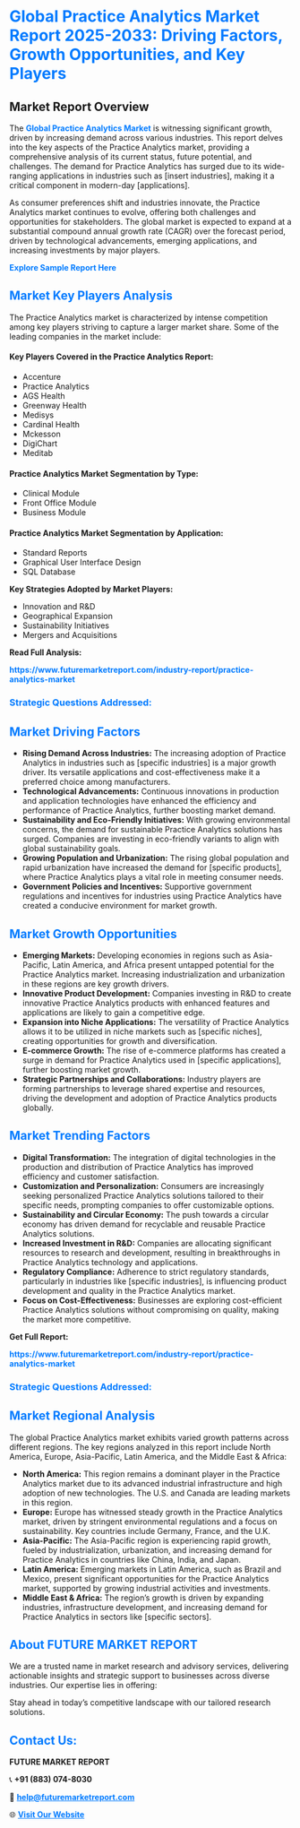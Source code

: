 <h1 style="color: #007BFF;">Global Practice Analytics Market Report 2025-2033: Driving Factors, Growth Opportunities, and Key Players</h1>

<section id="overview">
<h2>Market Report Overview</h2>
<p>The <a href="https://www.futuremarketreport.com/industry-report/practice-analytics-market" style="color: #007BFF; text-decoration: none;"><strong>Global Practice Analytics Market</strong></a> is witnessing significant growth, driven by increasing demand across various industries. This report delves into the key aspects of the Practice Analytics market, providing a comprehensive analysis of its current status, future potential, and challenges. The demand for Practice Analytics has surged due to its wide-ranging applications in industries such as [insert industries], making it a critical component in modern-day [applications].</p>
<p>As consumer preferences shift and industries innovate, the Practice Analytics market continues to evolve, offering both challenges and opportunities for stakeholders. The global market is expected to expand at a substantial compound annual growth rate (CAGR) over the forecast period, driven by technological advancements, emerging applications, and increasing investments by major players.</p>
</section>

<section id="overview">
<p><a href="https://www.futuremarketreport.com/request-sample/reportId=63861" style="color: #007BFF; text-decoration: none;"><strong>Explore Sample Report Here</strong></a></p>
</section>

<section id="key-players">
<h2 style="color: #007BFF;">Market Key Players Analysis</h2>
<p>The Practice Analytics market is characterized by intense competition among key players striving to capture a larger market share. Some of the leading companies in the market include:</p>
<h4>Key Players Covered in the Practice Analytics Report:</h4>
<ul><li>Accenture</li><li>Practice Analytics</li><li>AGS Health</li><li>Greenway Health</li><li>Medisys</li><li>Cardinal Health</li><li>Mckesson</li><li>DigiChart</li><li>Meditab</li></ul>
<h4>Practice Analytics Market Segmentation by Type:</h4>
<ul><li>Clinical Module</li><li>Front Office Module</li><li>Business Module</li></ul>

<h4>Practice Analytics Market Segmentation by Application:</h4>
<ul><li>Standard Reports</li><li>Graphical User Interface Design</li><li>SQL Database</li></ul>
<p><strong>Key Strategies Adopted by Market Players:</strong></p>
<ul>
<li>Innovation and R&D</li>
<li>Geographical Expansion</li>
<li>Sustainability Initiatives</li>
<li>Mergers and Acquisitions</li>
</ul>
</section>

<section>
<p><strong>Read Full Analysis: </strong></p><a href="https://www.futuremarketreport.com/industry-report/practice-analytics-market" style="color: #007BFF; text-decoration: none;"><strong>https://www.futuremarketreport.com/industry-report/practice-analytics-market</strong></a>
<h3 style="color: #007BFF;">Strategic Questions Addressed:</h3>
</section>

<section id="driving-factors">
<h2 style="color: #007BFF;">Market Driving Factors</h2>
<ul>
<li><strong>Rising Demand Across Industries:</strong> The increasing adoption of Practice Analytics in industries such as [specific industries] is a major growth driver. Its versatile applications and cost-effectiveness make it a preferred choice among manufacturers.</li>
<li><strong>Technological Advancements:</strong> Continuous innovations in production and application technologies have enhanced the efficiency and performance of Practice Analytics, further boosting market demand.</li>
<li><strong>Sustainability and Eco-Friendly Initiatives:</strong> With growing environmental concerns, the demand for sustainable Practice Analytics solutions has surged. Companies are investing in eco-friendly variants to align with global sustainability goals.</li>
<li><strong>Growing Population and Urbanization:</strong> The rising global population and rapid urbanization have increased the demand for [specific products], where Practice Analytics plays a vital role in meeting consumer needs.</li>
<li><strong>Government Policies and Incentives:</strong> Supportive government regulations and incentives for industries using Practice Analytics have created a conducive environment for market growth.</li>
</ul>
</section>

<section id="growth-opportunities">
<h2 style="color: #007BFF;">Market Growth Opportunities</h2>
<ul>
<li><strong>Emerging Markets:</strong> Developing economies in regions such as Asia-Pacific, Latin America, and Africa present untapped potential for the Practice Analytics market. Increasing industrialization and urbanization in these regions are key growth drivers.</li>
<li><strong>Innovative Product Development:</strong> Companies investing in R&D to create innovative Practice Analytics products with enhanced features and applications are likely to gain a competitive edge.</li>
<li><strong>Expansion into Niche Applications:</strong> The versatility of Practice Analytics allows it to be utilized in niche markets such as [specific niches], creating opportunities for growth and diversification.</li>
<li><strong>E-commerce Growth:</strong> The rise of e-commerce platforms has created a surge in demand for Practice Analytics used in [specific applications], further boosting market growth.</li>
<li><strong>Strategic Partnerships and Collaborations:</strong> Industry players are forming partnerships to leverage shared expertise and resources, driving the development and adoption of Practice Analytics products globally.</li>
</ul>
</section>

<section id="trending-factors">
<h2 style="color: #007BFF;">Market Trending Factors</h2>
<ul>
<li><strong>Digital Transformation:</strong> The integration of digital technologies in the production and distribution of Practice Analytics has improved efficiency and customer satisfaction.</li>
<li><strong>Customization and Personalization:</strong> Consumers are increasingly seeking personalized Practice Analytics solutions tailored to their specific needs, prompting companies to offer customizable options.</li>
<li><strong>Sustainability and Circular Economy:</strong> The push towards a circular economy has driven demand for recyclable and reusable Practice Analytics solutions.</li>
<li><strong>Increased Investment in R&D:</strong> Companies are allocating significant resources to research and development, resulting in breakthroughs in Practice Analytics technology and applications.</li>
<li><strong>Regulatory Compliance:</strong> Adherence to strict regulatory standards, particularly in industries like [specific industries], is influencing product development and quality in the Practice Analytics market.</li>
<li><strong>Focus on Cost-Effectiveness:</strong> Businesses are exploring cost-efficient Practice Analytics solutions without compromising on quality, making the market more competitive.</li>
</ul>
</section>

<section>
<p><strong>Get Full Report: </strong></p><a href="https://www.futuremarketreport.com/industry-report/practice-analytics-market" style="color: #007BFF; text-decoration: none;"><strong>https://www.futuremarketreport.com/industry-report/practice-analytics-market</strong></a>
<h3 style="color: #007BFF;">Strategic Questions Addressed:</h3>
</section>


<section id="regional-analysis">
<h2 style="color: #007BFF;">Market Regional Analysis</h2>
<p>The global Practice Analytics market exhibits varied growth patterns across different regions. The key regions analyzed in this report include North America, Europe, Asia-Pacific, Latin America, and the Middle East & Africa:</p>
<ul>
<li><strong>North America:</strong> This region remains a dominant player in the Practice Analytics market due to its advanced industrial infrastructure and high adoption of new technologies. The U.S. and Canada are leading markets in this region.</li>
<li><strong>Europe:</strong> Europe has witnessed steady growth in the Practice Analytics market, driven by stringent environmental regulations and a focus on sustainability. Key countries include Germany, France, and the U.K.</li>
<li><strong>Asia-Pacific:</strong> The Asia-Pacific region is experiencing rapid growth, fueled by industrialization, urbanization, and increasing demand for Practice Analytics in countries like China, India, and Japan.</li>
<li><strong>Latin America:</strong> Emerging markets in Latin America, such as Brazil and Mexico, present significant opportunities for the Practice Analytics market, supported by growing industrial activities and investments.</li>
<li><strong>Middle East & Africa:</strong> The region’s growth is driven by expanding industries, infrastructure development, and increasing demand for Practice Analytics in sectors like [specific sectors].</li>
</ul>
</section>

<footer>
<h2 style="color: #007BFF;">About FUTURE MARKET REPORT</h2>
<p>We are a trusted name in market research and advisory services, delivering actionable insights and strategic support to businesses across diverse industries. Our expertise lies in offering:</p>

<p>Stay ahead in today’s competitive landscape with our tailored research solutions.</p>

<h2 style="color: #007BFF;">Contact Us:</h2>
<p><strong>FUTURE MARKET REPORT</strong></p>
<p>📞 <strong>+91 (883) 074-8030</strong></p>
<p>📧 <strong><a href="mailto:help@futuremarketreport.com" style="color: #007BFF;">help@futuremarketreport.com</a></strong></p>
<p>🌐 <strong><a href="https://www.futuremarketreport.com/" style="color: #007BFF;">Visit Our Website</a></strong></p>
</footer>